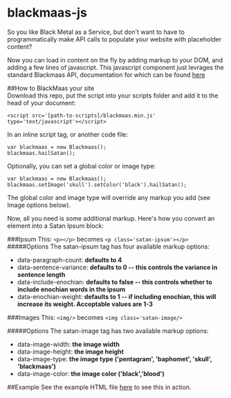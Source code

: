 blackmaas-js
============

So you like Black Metal as a Service, but don't want to have to programmatically make API calls to populate your website with placeholder content?  

Now you can load in content on the fly by adding markup to your DOM, and adding a few lines of javascript.  This javascript component just levrages the standard Blackmaas API, documentation for which can be found [here](http://blackmaas.com/api)

##How to BlackMaas your site  
Download this repo, put the script into your scripts folder and add it to the head of your document:  

```<script src='[path-to-scripts]/blackmaas.min.js' type='text/javascript'></script>```  

In an inline script tag, or another code file:  

```
var blackmaas = new Blackmaas();
blackmaas.hailSatan();
```

Optionally, you can set a global color or image type:

```
var blackmaas = new Blackmaas();
blackmaas.setImage('skull').setColor('black').hailSatan();
```
The global color and image type will override any markup you add (see Image options below).

Now, all you need is some additional markup. Here's how you convert an element into a Satan Ipsum block:

###Ipsum
This: ```<p></p>``` becomes ```<p class='satan-ipsum'></p>```
#####Options
The satan-ipsum tag has four available markup options:  
* data-paragraph-count: **defaults to 4**  
* data-sentence-variance: **defaults to 0 -- this controls the variance in sentence length**  
* data-include-enochian: **defaults to false -- this controls whether to include enochian words in the ipsum**  
* data-enochian-weight: **defaults to 1 -- if including enochian, this will increase its weight. Acceptable values are 1-3**

###Images
This: ```<img/>``` becomes ```<img class='satan-image/>```  

#####Options
The satan-image tag has two available markup options:  
* data-image-width: **the image width**  
* data-image-height: **the image height**  
* data-image-type: **the image type ('pentagram', 'baphomet', 'skull', 'blackmaas')**  
* data-image-color: **the image color ('black','blood')**

##Example
See the example HTML file [here](https://github.com/keithhamilton/blackmaas-js/blob/master/example/index.html) to see this in action.


